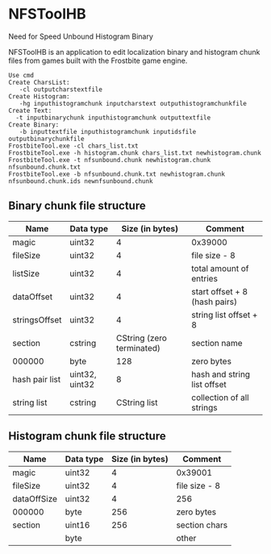 # NFSToolHB
Need for Speed Unbound Histogram Binary 

NFSToolHB is an application to edit localization binary and histogram chunk files from games built with the Frostbite game engine.
```
Use cmd
Create CharsList: 
   -cl outputcharstextfile
Create Histogram:
   -hg inputhistogramchunk inputcharstext outputhistogramchunkfile
Create Text:
  -t inputbinarychunk inputhistogramchunk outputtextfile
Create Binary:
   -b inputtextfile inputhistogramchunk inputidsfile outputbinarychunkfile
FrostbiteTool.exe -cl chars_list.txt
FrostbiteTool.exe -h histogram.chunk chars_list.txt newhistogram.chunk
FrostbiteTool.exe -t nfsunbound.chunk newhistogram.chunk nfsunbound.chunk.txt
FrostbiteTool.exe -b nfsunbound.chunk.txt newhistogram.chunk nfsunbound.chunk.ids newnfsunbound.chunk
```

## Binary chunk file structure

| Name           | Data type      | Size (in bytes)           | Comment                       |
| -------------- | -------------- | ------------------------- | ----------------------------- |
| magic          | uint32         | 4                         | 0x39000                       |
| fileSize       | uint32         | 4                         | file size - 8                 |
| listSize       | uint32         | 4                         | total amount of entries       |
| dataOffset     | uint32         | 4                         | start offset + 8 (hash pairs) |
| stringsOffset  | uint32         | 4                         | string list offset + 8        |
| section        | cstring        | CString (zero terminated) | section name                  |
| 000000         | byte           | 128                       | zero bytes                    |
| hash pair list | uint32, uint32 | 8                         | hash and string list offset   |
| string list    | cstring        | CString list              | collection of all strings     |

## Histogram chunk file structure

| Name           | Data type      | Size (in bytes)           | Comment                       |
| -------------- | -------------- | ------------------------- | ----------------------------- |
| magic          | uint32         | 4                         | 0x39001                       |
| fileSize       | uint32         | 4                         | file size - 8                 |
| dataOffSize    | uint32         | 4                         | 256                           |
| 000000         | byte           | 256                       | zero bytes                    |
| section        | uint16         | 256                       | section chars                 |
|                | byte           |                           | other                         |

